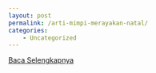 ```yaml
---
layout: post
permalink: /arti-mimpi-merayakan-natal/
categories:
    - Uncategorized
---
```


[Baca Selengkapnya](/04)